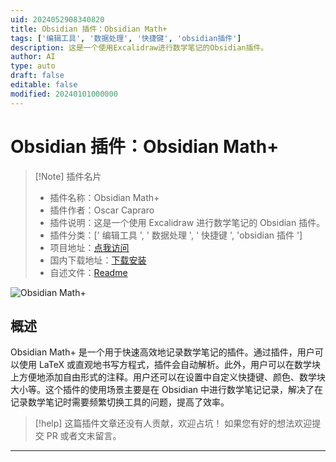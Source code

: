 ```yaml
---
uid: 2024052908340820
title: Obsidian 插件：Obsidian Math+
tags: ['编辑工具', '数据处理', '快捷键', 'obsidian插件']
description: 这是一个使用Excalidraw进行数学笔记的Obsidian插件。
author: AI
type: auto
draft: false
editable: false
modified: 20240101000000
---
```


# Obsidian 插件：Obsidian Math+

> [!Note] 插件名片
> - 插件名称：Obsidian Math+
> - 插件作者：Oscar Capraro
> - 插件说明：这是一个使用 Excalidraw 进行数学笔记的 Obsidian 插件。
> - 插件分类：[' 编辑工具 ', ' 数据处理 ', ' 快捷键 ', 'obsidian 插件 ']
> - 项目地址：[点我访问](https://github.com/ocapraro/obsidian-math-plus)
> - 国内下载地址：[下载安装](https://pkmer.cn/products/plugin/pluginMarket/?obsidian-math-plus)
> - 自述文件：[Readme](https://ghproxy.net/https://raw.githubusercontent.com/ocapraro/obsidian-math-plus/master/README.md)

![Obsidian Math+](https://cdn.pkmer.cn/covers/obsidian-math-plus.png!pkmer)

## 概述

Obsidian Math+ 是一个用于快速高效地记录数学笔记的插件。通过插件，用户可以使用 LaTeX 或直观地书写方程式，插件会自动解析。此外，用户可以在数学块上方便地添加自由形式的注释。用户还可以在设置中自定义快捷键、颜色、数学块大小等。这个插件的使用场景主要是在 Obsidian 中进行数学笔记记录，解决了在记录数学笔记时需要频繁切换工具的问题，提高了效率。

> [!help]
> 这篇插件文章还没有人贡献，欢迎占坑！
> 如果您有好的想法欢迎提交 PR 或者文末留言。

---



